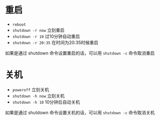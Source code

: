 







# 重启

* `reboot` 
* `shutdown -r now` 立刻重启
* `shutdown -r 10` 过10分钟自动重启
* `shutdown -r 20:35` 在时间为20:35时候重启

如果是通过 shutdown 命令设置重启的话，可以用 `shutdown -c` 命令取消重启 







# 关机
   
* `poweroff` 立刻关机 
* `shutdown -h now` 立刻关机
* `shutdown -h 10` 10分钟后自动关机 

如果是通过 shutdown 命令设置关机的话，可以用 `shutdown -c` 命令取消关机



